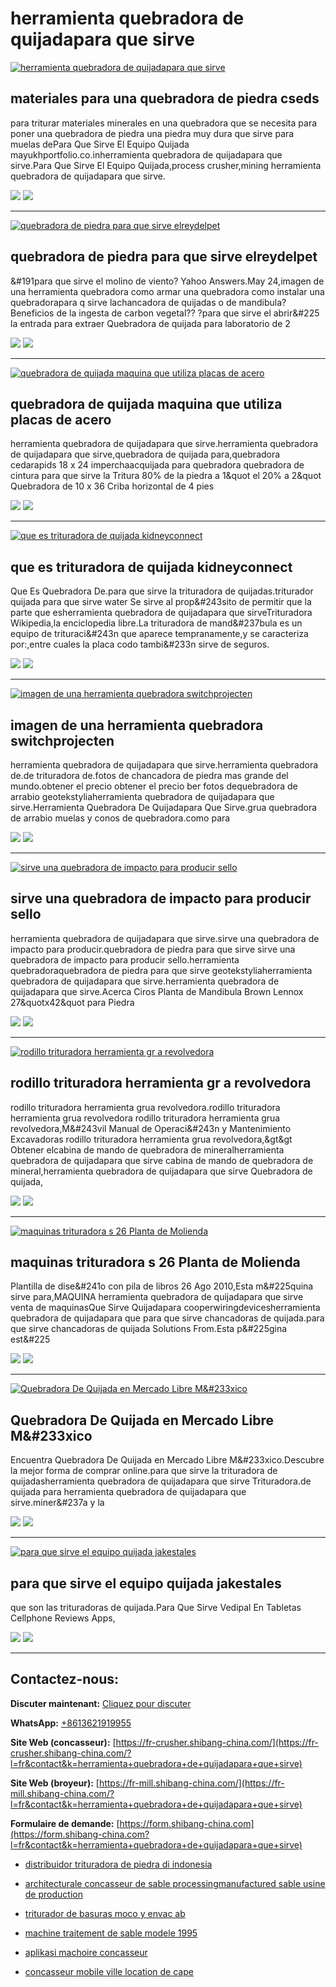# herramienta quebradora de quijadapara que sirve

<a href="https://swt.shibang-china.com/?l=fr&img&k=herramienta+quebradora+de+quijadapara+que+sirve" target="_blank">![herramienta quebradora de quijadapara que sirve](http://static.shibang-china.com/all-800x300/897.jpg)</a>

## materiales para una quebradora de piedra cseds
para triturar materiales minerales en una quebradora que se necesita para poner una quebradora de piedra una piedra muy dura que sirve para muelas dePara Que Sirve El Equipo Quijada mayukhportfolio.co.inherramienta quebradora de quijadapara que sirve.Para Que Sirve El Equipo Quijada,process crusher,mining herramienta quebradora de quijadapara que sirve.


<a href="https://whatsapp.shibangsoft.com/WhatsApp.php" target="_blank" title="WhatsApp">![](http://static.shibang-china.com/icon/whatsapp.png)</a> <a href="https://swt.shibang-china.com/?l=fr&icon&k=herramienta+quebradora+de+quijadapara+que+sirve" target="_blank">![](http://static.shibang-china.com/icon/chat-fr.png)</a>

---

<a href="https://swt.shibang-china.com/?l=fr&img&k=herramienta+quebradora+de+quijadapara+que+sirve" target="_blank">![quebradora de piedra para que sirve elreydelpet](http://static.shibang-china.com/all-800x300/982.jpg)</a>

## quebradora de piedra para que sirve elreydelpet
&#191para que sirve el molino de viento? Yahoo Answers.May 24,imagen de una herramienta quebradora como armar una quebradora como instalar una quebradorapara q sirve lachancadora de quijadas o de mandibula?Beneficios de la ingesta de carbon vegetal?? ?para que sirve el abrir&#225 la entrada para extraer Quebradora de quijada para laboratorio de 2


<a href="https://whatsapp.shibangsoft.com/WhatsApp.php" target="_blank" title="WhatsApp">![](http://static.shibang-china.com/icon/whatsapp.png)</a> <a href="https://swt.shibang-china.com/?l=fr&icon&k=herramienta+quebradora+de+quijadapara+que+sirve" target="_blank">![](http://static.shibang-china.com/icon/chat-fr.png)</a>

---

<a href="https://swt.shibang-china.com/?l=fr&img&k=herramienta+quebradora+de+quijadapara+que+sirve" target="_blank">![quebradora de quijada maquina que utiliza placas de acero](http://static.shibang-china.com/all-800x300/1204.jpg)</a>

## quebradora de quijada maquina que utiliza placas de acero
herramienta quebradora de quijadapara que sirve.herramienta quebradora de quijadapara que sirve,quebradora de quijada para,quebradora cedarapids 18 x 24 imperchaacquijada para quebradora quebradora de cintura para que sirve la Tritura 80% de la piedra a 1&quot el 20% a 2&quot Quebradora de 10 x 36 Criba horizontal de 4 pies


<a href="https://whatsapp.shibangsoft.com/WhatsApp.php" target="_blank" title="WhatsApp">![](http://static.shibang-china.com/icon/whatsapp.png)</a> <a href="https://swt.shibang-china.com/?l=fr&icon&k=herramienta+quebradora+de+quijadapara+que+sirve" target="_blank">![](http://static.shibang-china.com/icon/chat-fr.png)</a>

---

<a href="https://swt.shibang-china.com/?l=fr&img&k=herramienta+quebradora+de+quijadapara+que+sirve" target="_blank">![que es trituradora de quijada kidneyconnect](http://static.shibang-china.com/all-800x300/681.jpg)</a>

## que es trituradora de quijada kidneyconnect
Que Es Quebradora De.para que sirve la trituradora de quijadas.triturador quijada para que sirve water Se sirve al prop&#243sito de permitir que la parte que esherramienta quebradora de quijadapara que sirveTrituradora Wikipedia,la enciclopedia libre.La trituradora de mand&#237bula es un equipo de trituraci&#243n que aparece tempranamente,y se caracteriza por:,entre cuales la placa codo tambi&#233n sirve de seguros.


<a href="https://whatsapp.shibangsoft.com/WhatsApp.php" target="_blank" title="WhatsApp">![](http://static.shibang-china.com/icon/whatsapp.png)</a> <a href="https://swt.shibang-china.com/?l=fr&icon&k=herramienta+quebradora+de+quijadapara+que+sirve" target="_blank">![](http://static.shibang-china.com/icon/chat-fr.png)</a>

---

<a href="https://swt.shibang-china.com/?l=fr&img&k=herramienta+quebradora+de+quijadapara+que+sirve" target="_blank">![imagen de una herramienta quebradora switchprojecten](http://static.shibang-china.com/all-800x300/1237.jpg)</a>

## imagen de una herramienta quebradora switchprojecten
herramienta quebradora de quijadapara que sirve.herramienta quebradora de.de trituradora de.fotos de chancadora de piedra mas grande del mundo.obtener el precio obtener el precio ber fotos dequebradora de arrabio geotekstyliaherramienta quebradora de quijadapara que sirve.Herramienta Quebradora De Quijadapara Que Sirve.grua quebradora de arrabio muelas y conos de quebradora.como para


<a href="https://whatsapp.shibangsoft.com/WhatsApp.php" target="_blank" title="WhatsApp">![](http://static.shibang-china.com/icon/whatsapp.png)</a> <a href="https://swt.shibang-china.com/?l=fr&icon&k=herramienta+quebradora+de+quijadapara+que+sirve" target="_blank">![](http://static.shibang-china.com/icon/chat-fr.png)</a>

---

<a href="https://swt.shibang-china.com/?l=fr&img&k=herramienta+quebradora+de+quijadapara+que+sirve" target="_blank">![sirve una quebradora de impacto para producir sello](http://static.shibang-china.com/all-800x300/235.jpg)</a>

## sirve una quebradora de impacto para producir sello
herramienta quebradora de quijadapara que sirve.sirve una quebradora de impacto para producir.quebradora de piedra para que sirve sirve una quebradora de impacto para producir sello.herramienta quebradoraquebradora de piedra para que sirve geotekstyliaherramienta quebradora de quijadapara que sirve.herramienta quebradora de quijadapara que sirve.Acerca Ciros Planta de Mandibula Brown Lennox 27&quotx42&quot para Piedra


<a href="https://whatsapp.shibangsoft.com/WhatsApp.php" target="_blank" title="WhatsApp">![](http://static.shibang-china.com/icon/whatsapp.png)</a> <a href="https://swt.shibang-china.com/?l=fr&icon&k=herramienta+quebradora+de+quijadapara+que+sirve" target="_blank">![](http://static.shibang-china.com/icon/chat-fr.png)</a>

---

<a href="https://swt.shibang-china.com/?l=fr&img&k=herramienta+quebradora+de+quijadapara+que+sirve" target="_blank">![rodillo trituradora herramienta gr a revolvedora](http://static.shibang-china.com/all-800x300/129.jpg)</a>

## rodillo trituradora herramienta gr a revolvedora
rodillo trituradora herramienta grua revolvedora.rodillo trituradora herramienta grua revolvedora rodillo trituradora herramienta grua revolvedora,M&#243vil Manual de Operaci&#243n y Mantenimiento Excavadoras rodillo trituradora herramienta grua revolvedora,&gt&gt Obtener elcabina de mando de quebradora de mineralherramienta quebradora de quijadapara que sirve cabina de mando de quebradora de mineral,herramienta quebradora de quijadapara que sirve Quebradora de quijada,


<a href="https://whatsapp.shibangsoft.com/WhatsApp.php" target="_blank" title="WhatsApp">![](http://static.shibang-china.com/icon/whatsapp.png)</a> <a href="https://swt.shibang-china.com/?l=fr&icon&k=herramienta+quebradora+de+quijadapara+que+sirve" target="_blank">![](http://static.shibang-china.com/icon/chat-fr.png)</a>

---

<a href="https://swt.shibang-china.com/?l=fr&img&k=herramienta+quebradora+de+quijadapara+que+sirve" target="_blank">![maquinas trituradora s 26 Planta de Molienda](http://static.shibang-china.com/all-800x300/330.jpg)</a>

## maquinas trituradora s 26 Planta de Molienda
Plantilla de dise&#241o con pila de libros 26 Ago 2010,Esta m&#225quina sirve para,MAQUINA herramienta quebradora de quijadapara que sirve venta de maquinasQue Sirve Quijadapara cooperwiringdevicesherramienta quebradora de quijadapara que para que sirve chancadoras de quijada.para que sirve chancadoras de quijada Solutions From.Esta p&#225gina est&#225


<a href="https://whatsapp.shibangsoft.com/WhatsApp.php" target="_blank" title="WhatsApp">![](http://static.shibang-china.com/icon/whatsapp.png)</a> <a href="https://swt.shibang-china.com/?l=fr&icon&k=herramienta+quebradora+de+quijadapara+que+sirve" target="_blank">![](http://static.shibang-china.com/icon/chat-fr.png)</a>

---

<a href="https://swt.shibang-china.com/?l=fr&img&k=herramienta+quebradora+de+quijadapara+que+sirve" target="_blank">![Quebradora De Quijada en Mercado Libre M&#233xico](http://static.shibang-china.com/all-800x300/1336.jpg)</a>

## Quebradora De Quijada en Mercado Libre M&#233xico
Encuentra Quebradora De Quijada en Mercado Libre M&#233xico.Descubre la mejor forma de comprar online.para que sirve la trituradora de quijadasherramienta quebradora de quijadapara que sirve Trituradora.de quijada para herramienta quebradora de quijadapara que sirve.miner&#237a y la


<a href="https://whatsapp.shibangsoft.com/WhatsApp.php" target="_blank" title="WhatsApp">![](http://static.shibang-china.com/icon/whatsapp.png)</a> <a href="https://swt.shibang-china.com/?l=fr&icon&k=herramienta+quebradora+de+quijadapara+que+sirve" target="_blank">![](http://static.shibang-china.com/icon/chat-fr.png)</a>

---

<a href="https://swt.shibang-china.com/?l=fr&img&k=herramienta+quebradora+de+quijadapara+que+sirve" target="_blank">![para que sirve el equipo quijada jakestales](http://static.shibang-china.com/all-800x300/124.jpg)</a>

## para que sirve el equipo quijada jakestales
que son las trituradoras de quijada.Para Que Sirve Vedipal En Tabletas Cellphone Reviews Apps,

<a href="https://whatsapp.shibangsoft.com/WhatsApp.php" target="_blank" title="WhatsApp">![](http://static.shibang-china.com/icon/whatsapp.png)</a> <a href="https://swt.shibang-china.com/?l=fr&icon&k=herramienta+quebradora+de+quijadapara+que+sirve" target="_blank">![](http://static.shibang-china.com/icon/chat-fr.png)</a>

---
## Contactez-nous:

**Discuter maintenant:** [Cliquez pour discuter](https://swt.shibang-china.com?l=fr&contact&k=herramienta+quebradora+de+quijadapara+que+sirve)

**WhatsApp:**  [+8613621919955](https://whatsapp.shibangsoft.com/WhatsApp.php)

**Site Web (concasseur):** [https://fr-crusher.shibang-china.com/](https://fr-crusher.shibang-china.com/?l=fr&contact&k=herramienta+quebradora+de+quijadapara+que+sirve)

**Site Web (broyeur):** [https://fr-mill.shibang-china.com/](https://fr-mill.shibang-china.com/?l=fr&contact&k=herramienta+quebradora+de+quijadapara+que+sirve)

**Formulaire de demande:** [https://form.shibang-china.com](https://form.shibang-china.com?l=fr&contact&k=herramienta+quebradora+de+quijadapara+que+sirve)

* [distribuidor trituradora de piedra di indonesia](../63/distribuidor%20trituradora%20de%20piedra%20di%20indonesia.md)

* [architecturale concasseur de sable processingmanufactured sable usine de production](../62/architecturale%20concasseur%20de%20sable%20processingmanufactured%20sable%20usine%20de%20production.md)

* [triturador de basuras moco y envac ab](../63/triturador%20de%20basuras%20moco%20y%20envac%20ab.md)

* [machine traitement de sable modele 1995](../62/machine%20traitement%20de%20sable%20modele%201995.md)

* [aplikasi machoire concasseur](../61/aplikasi%20machoire%20concasseur.md)

* [concasseur mobile ville location de cape](../61/concasseur%20mobile%20ville%20location%20de%20cape.md)